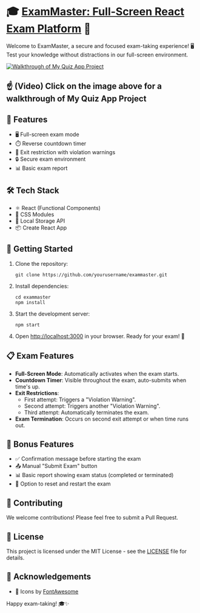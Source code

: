 # 🎓 [ExamMaster: Full-Screen React Exam Platform](https://quizz-app-five-ebon.vercel.app/) 🚀

Welcome to ExamMaster, a secure and focused exam-taking experience! 🖥️ Test your knowledge without distractions in our full-screen environment.

[![Walkthrough of My Quiz App Project](https://img.youtube.com/vi/K1LpFdv5gGY/0.jpg)](https://www.youtube.com/watch?v=K1LpFdv5gGY)

## ☝️ (Video) Click on the image above for a walkthrough of My Quiz App Project 

## 🌟 Features

- 🖥️ Full-screen exam mode
- ⏱️ Reverse countdown timer
- 🚫 Exit restriction with violation warnings
- 🔒 Secure exam environment
- 📊 Basic exam report

## 🛠️ Tech Stack

- ⚛️ React (Functional Components)
- 🎨 CSS Modules
- 💾 Local Storage API
- 📦 Create React App

## 🚀 Getting Started

1. Clone the repository:

   ```
   git clone https://github.com/yourusername/exammaster.git
   ```

2. Install dependencies:

   ```
   cd exammaster
   npm install
   ```

3. Start the development server:

   ```
   npm start
   ```

4. Open [http://localhost:3000](http://localhost:3000) in your browser. Ready for your exam! 📝

## 📋 Exam Features

- **Full-Screen Mode**: Automatically activates when the exam starts.
- **Countdown Timer**: Visible throughout the exam, auto-submits when time's up.
- **Exit Restrictions**:
  - First attempt: Triggers a "Violation Warning".
  - Second attempt: Triggers another "Violation Warning".
  - Third attempt: Automatically terminates the exam.
- **Exam Termination**: Occurs on second exit attempt or when time runs out.

## 🌟 Bonus Features

- ✅ Confirmation message before starting the exam
- 📤 Manual "Submit Exam" button
- 📊 Basic report showing exam status (completed or terminated)
- 🔄 Option to reset and restart the exam

## 🤝 Contributing

We welcome contributions! Please feel free to submit a Pull Request.

## 📜 License

This project is licensed under the MIT License - see the [LICENSE](LICENSE) file for details.

## 🙏 Acknowledgements

- 🎨 Icons by [FontAwesome](https://fontawesome.com)

Happy exam-taking! 🎓✨
